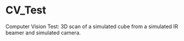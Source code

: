 # CV_Test
 Computer Vision Test: 3D scan of a simulated cube from a simulated IR beamer and simulated camera.
